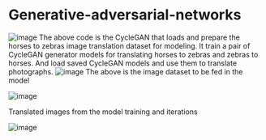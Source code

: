 # Generative-adversarial-networks
![image](https://user-images.githubusercontent.com/66004894/172698520-f2c60218-574b-42ba-8487-635e17bbf2f4.png)
The above code is the CycleGAN that loads and prepare the horses to zebras image translation dataset for modeling.
It train a pair of CycleGAN generator models for translating horses to zebras and zebras to horses.
And load saved CycleGAN models and use them to translate photographs.
![image](https://user-images.githubusercontent.com/66004894/172699048-63372eb9-68d9-47d2-b3ba-19ac35b063e9.png)
The above is the image dataset to be fed in the model

![image](https://user-images.githubusercontent.com/66004894/172699240-ef6b9017-cafb-4be3-a2a7-e0798c90e852.png)

Translated images from the model training and iterations

![image](https://user-images.githubusercontent.com/66004894/172699457-f6de6795-17c6-41a3-8484-517d33490e48.png)
